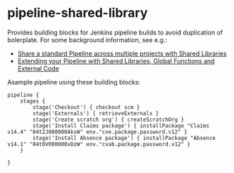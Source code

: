 # pipeline-shared-library

Provides building blocks for Jenkins pipeline builds to avoid duplication of bolerplate.
For some background information, see e.g.:
* [Share a standard Pipeline across multiple projects with Shared Libraries](https://jenkins.io/blog/2017/10/02/pipeline-templates-with-shared-libraries/)
* [Extending your Pipeline with Shared Libraries, Global Functions and External Code](https://jenkins.io/blog/2017/06/27/speaker-blog-SAS-jenkins-world/)

Asample pipeline using these building blocks:

```
pipeline {
    stages {
        stage('Checkout') { checkout scm }
        stage('Externals') { retrieveExternals } 
        stage('Create scratch org') { createScratchOrg }
        stage('Install Claims package') { installPackage "Claims v14.4" "04t2J000000AksW" env."cve.package.password.v12" }
        stage('Install Absence package') { installPackage "Absence v14.1" "04t0V000000xDzW" env."cvab.package.password.v12" }
    }
        
}
```
